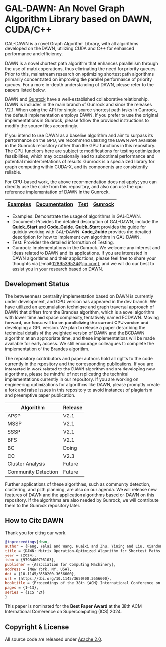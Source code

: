 # GAL-DAWN: An Novel Graph Algorithm Library based on DAWN, CUDA/C++

GAL-DAWN is a novel Graph Algorithm Library, with all algorithms developed on the DAWN, utilizing CUDA and C++ for enhanced performance and efficiency.

DAWN is a novel shortest path algorithm that enhances parallelism through the use of matrix operations, thus eliminating the need for priority queues. Prior to this, mainstream research on optimizing shortest path algorithms primarily concentrated on improving the parallel performance of priority queues. For a more in-depth understanding of DAWN, please refer to the papers listed below.

DAWN and [Gunrock](https://github.com/gunrock/gunrock) have a well-established collaborative relationship. DAWN is included in the main branch of Gunrock and since the releases V2.1. When using the API for single-source shortest path tasks in Gunrock, the default implementation employs DAWN. If you prefer to use the original implementations in Gunrock, please follow the provided instructions to modify the source files accordingly.

If you intend to use DAWN as a baseline algorithm and aim to surpass its performance on the GPU, we recommend utilizing the DAWN API available in the Gunrock repository rather than the GPU functions in this repository. The GPU functions here are subject to modifications for testing optimization feasibilities, which may occasionally lead to suboptimal performance and potential misinterpretations of results. Gunrock is a specialized library for graph computing within CUDA-X, and its components are consistently reliable. 

For CPU-based work, the above recommendation does not apply; you can directly use the code from this repository, and also can use the cpu reference implementation of DAWN in the Gunrock.

| [**Examples**](https://github.com/lxrzlyr/DAWN-An-Noval-SSSP-APSP-Algorithm/tree/dev/algorithm) | [**Documentation**](https://github.com/lxrzlyr/DAWN-An-Noval-SSSP-APSP-Algorithm/tree/dev/document) | [**Test**](https://github.com/lxrzlyr/DAWN-An-Noval-SSSP-APSP-Algorithm/tree/dev/test) |[**Gunrock**](https://github.com/gunrock/gunrock/tree/main/include/gunrock/algorithms)|
| ----------------------------------------------------------------------------------------------- | --------------------------------------------------------------------------------------------------- | -------------------------------------------------------------------------------------- |-------------------------------------------------------------------------------------- |
- Examples: Demonstrate the usage of algorithms in GAL-DAWN.
- Document: Provides the detailed description of GAL-DAWN, include the **Quick_Start** and **Code_Guide**. **Quick_Start** provides the guide for quickly working with GAL-DAWN. **Code_Guide** provides the detailed description for how to implement own algorithm in GAL-DAWN.
- Test: Provides the detailed information of Testing.
- Gunrock: Implementations in the Gunrock.
We welcome any interest and ideas related to DAWN and its applications. If you are interested in DAWN algorithms and their applications, please feel free to share your thoughts via [email:1289539524@qq.com], and we will do our best to assist you in your research based on DAWN.


## Development Status

The betweenness centrality implementation based on DAWN is currently under development, and CPU version has appeared in the dev branch. We have utilized an accumulation technique and graph traversal approach of DAWN that differs from the Brandes algorithm, which is a novel algorithm with lower time and space complexity, tentatively named BCDAWN. Moving forward, our focus will be on parallelizing the current CPU version and developing a GPU version. We plan to release a paper describing the technical details of the weighted version of DAWN and the BCDAWN algorithm at an appropriate time, and these implementations will be made available for early access. We still encourage colleagues to complete the implementation of the Brandes algorithm.

The repository contributors and paper authors hold all rights to the code currently in the repository and the corresponding publications. If you are interested in work related to the DAWN algorithm and are developing new algorithms, please be mindful of not replicating the technical implementations currently in our repository. If you are working on engineering optimizations for algorithms like DAWN, please promptly create a fork and raise issues in this repository to avoid instances of plagiarism and preemptive paper publication.

| Algorithm           | Release |
| ------------------- | ------- |
| APSP                | V2.1    |
| MSSP                | V2.1    |
| SSSP                | V2.1    |
| BFS                 | V2.1    |
| BC                  | Doing   |
| CC                  | V2.3    |
| Cluster Analysis    | Future  |
| Community Detection | Future  |

Further applications of these algorithms, such as community detection, clustering, and path planning, are also on our agenda. We will release new features of DAWN and the application algorithms based on DAWN on this repository. If the algorithms are also needed by Gunrock, we will contribute them to the Gunrock repository later.

## How to Cite DAWN
Thank you for citing our work. 

```bibtex
@inproceedings{dawn,
author = {Feng, Yelai and Wang, Huaixi and Zhu, Yining and Liu, Xiandong and Lu, Hongyi and Liu, Qing},
title = {DAWN: Matrix Operation-Optimized Algorithm for Shortest Paths Problem on Unweighted Graphs},
year = {2024},
isbn = {9798400706103},
publisher = {Association for Computing Machinery},
address = {New York, NY, USA},
doi = {10.1145/3650200.3656600}, 
url = {https://doi.org/10.1145/3650200.3656600},
booktitle = {Proceedings of the 38th {ACM} International Conference on Supercomputing,  {ICS} 2024, Kyoto, Japan, June 4-7, 2024},
pages = {1–13},
series = {ICS '24}
}
```
This paper is nominated for the **Best Paper Award** at the 38th ACM International Conference on Supercomputing (ICS) 2024.
## Copyright & License

All source code are released under [Apache 2.0](https://github.com/lxrzlyr/DAWN-An-Noval-SSSP-APSP-Algorithm/blob/4266d98053678ce76e34be64477ac2364f0f4291/LICENSE).
